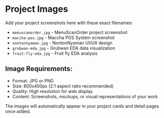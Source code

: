# Project Images

Add your project screenshots here with these exact filenames:

- `menuscanorder.jpg` - MenuScanOrder project screenshot
- `maccha-pos.jpg` - Maccha POS System screenshot  
- `nontonnyaman.jpg` - NontonNyaman UI/UX design
- `grubwan-eda.jpg` - Grubwan EDA data visualization
- `fruit-fly-eda.jpg` - Fruit fly EDA analysis

## Image Requirements:
- Format: JPG or PNG
- Size: 800x400px (2:1 aspect ratio recommended)
- Quality: High resolution for web display
- Content: Screenshots, mockups, or visual representations of your work

The images will automatically appear in your project cards and detail pages once added.
